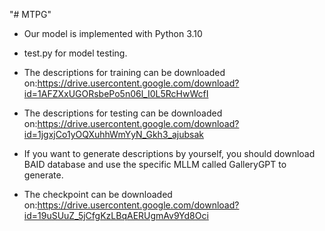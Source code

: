 "# MTPG" 

* Our model is implemented with Python 3.10

* test.py for model testing.

* The descriptions for training can be downloaded on:https://drive.usercontent.google.com/download?id=1AFZXxUGORsbePo5n06l_I0L5RcHwWcfI

* The descriptions for testing can be downloaded on:https://drive.usercontent.google.com/download?id=1jgxjCo1yOQXuhhWmYyN_Gkh3_ajubsak

* If you want to generate descriptions by yourself, you should download BAID database and use the specific MLLM called GalleryGPT to generate.
  
* The checkpoint can be downloaded on:https://drive.usercontent.google.com/download?id=19uSUuZ_5jCfgKzLBqAERUgmAv9Yd8Oci
